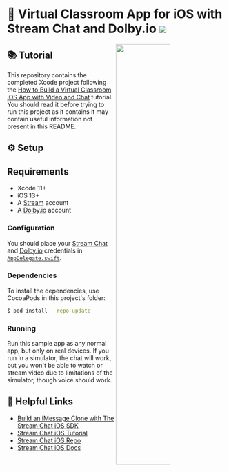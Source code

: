 # 💬 Virtual Classroom App for iOS with Stream Chat and Dolby.io  [![](https://img.shields.io/twitter/url?url=https%3A%2F%2Fgithub.com%2FGetStream%2Ftwitch-example-ios)](https://twitter.com/intent/tweet?text=Want%20to%20build%20an%20edtech%20virtual%20classroom%20app%20for%20iOS%20with%20video%20and%20chat%3F%20Learn%20how%3A&url=https%3A%2F%2Fgithub.com%2FGetStream%2Fedtech-classroom-app-ios)

<img align="right" src="https://i.imgur.com/Ev4caua.png" width="50%" />

## 📚 Tutorial

This repository contains the completed Xcode project following the [How to Build a Virtual Classroom iOS App with Video and Chat](https://getstream.io/blog/edtech-virtual-classroom-ios/) tutorial. You should read it before trying to run this project as it contains it may contain useful information not present in this README.

## ⚙️ Setup

## Requirements
- Xcode 11+
- iOS 13+
- A [Stream](https://getstream.io/accounts/signup/) account
- A [Dolby.io](https://dolby.io/organizations/register) account

### Configuration

You should place your [Stream Chat](https://getstream.io/chat) and [Dolby.io](https://dolby.io) credentials in [`AppDelegate.swift`](VirtualClassroom/AppDelegate.swift#L18-L20).

### Dependencies

To install the dependencies, use CocoaPods in this project's folder:

```bash
$ pod install --repo-update
```

### Running

Run this sample app as any normal app, but only on real devices. If you run in a simulator, the chat will work, but you won't be able to watch or stream video due to limitations of the simulator, though voice should work.

## 🔗 Helpful Links

- [Build an iMessage Clone with The Stream Chat iOS SDK](https://getstream.io/blog/build-imessage-clone/)
- [Stream Chat iOS Tutorial](https://getstream.io/tutorials/ios-chat/)
- [Stream Chat iOS Repo](https://github.com/GetStream/stream-chat-swift)
- [Stream Chat iOS Docs](http://getstream.io/chat/docs?language=swift)

